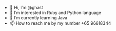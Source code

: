 - 👋 Hi, I’m @ghast
- 👀 I’m interested in Ruby and Python language 
- 🌱 I’m currently learning Java
- 📫 How to reach me by my number +65 96618344

<!---
ethicalghast/ethicalghast is a ✨ special ✨ repository because its `README.md` (this file) appears on your GitHub profile.
You can click the Preview link to take a look at your changes.
--->
